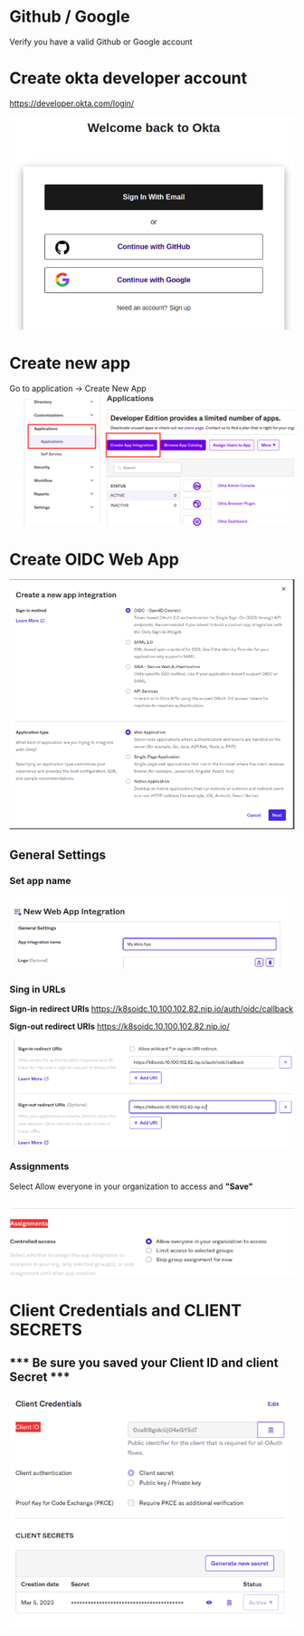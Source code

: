 # Github / Google
Verify you have a valid Github or Google account

# Create okta developer account
<a href="https://developer.okta.com/login/">https://developer.okta.com/login/</a>

<img src="img/okta-register.png">

# Create new app
Go to application -> Create New App
<img src="img/create-application.png">


# Create OIDC Web App
<img src="img/create-oidc-web-app.png">


## General Settings
### Set app name
<img src="img/general-my-web-app.png">

### Sing in URLs

<B>Sign-in redirect URIs</B> https://k8soidc.10.100.102.82.nip.io/auth/oidc/callback

<B>Sign-out redirect URIs</B> https://k8soidc.10.100.102.82.nip.io/

<img src="img/sign-in-url.png">

### Assignments
Select Allow everyone in your organization to access and <B>"Save"</B>

<img src="img/okta-assignments.png">


# Client Credentials and CLIENT SECRETS
## *** Be sure you saved your Client ID and client Secret ***

<img src="img/okta-client-id-and-secret.png">
